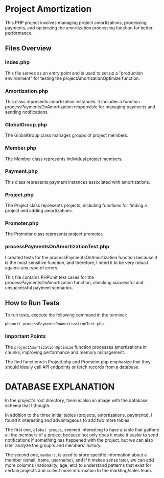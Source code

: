 # Project Amortization

This PHP project involves managing project amortizations, processing payments, and optimizing the amortization processing function for better performance.

## Files Overview
### index.php
This file serves as an entry point and is used to set up a "production environment" for testing the projectAmortizationOptimize function.

### Amortization.php
This class represents amortization instances. It includes a function processPaymentsOnAmortization responsible for managing payments and sending notifications.

### GlobalGroup.php
The GlobalGroup class manages groups of project members.

### Member.php
The Member class represents individual project members.

### Payment.php
This class represents payment instances associated with amortizations.

### Project.php
The Project class represents projects, including functions for finding a project and adding amortizations.

### Promoter.php
The Promoter class represents project promoter.

### processPaymentsOnAmortizationTest.php
I created tests for the processPaymentsOnAmortization function because it is the most sensitive function, and therefore, I need it to be very robust against any type of errors.

This file contains PHPUnit test cases for the processPaymentsOnAmortization function, checking successful and unsuccessful payment scenarios.

## How to Run Tests
To run tests, execute the following command in the terminal:

```bash
phpunit processPaymentsOnAmortizationTest.php
```

### Important Points

The `projectAmortizationOptimize` function processes amortizations in chunks, improving performance and memory management.

The find functions in Project.php and Promoter.php emphasize that they should ideally call API endpoints or fetch records from a database.


# DATABASE EXPLANATION
In the project's root directory, there is also an image with the database schema that I thougth. 

In addition to the three initial tables (projects, amortizations, payments), I found it interesting and advantageous to add two more tables.

The first one, `global groups`, seemed interesting to have a table that gathers all the members of a project because not only does it make it easier to send notifications if something has happened with the project, but we can also later analyze the group's and members' history.

The second one, `members`, is used to store specific information about a member (email, name, username), and if it makes sense later, we can add more columns (nationality, age, etc) to understand patterns that exist for certain projects and collect more information to the markting/sales team.
